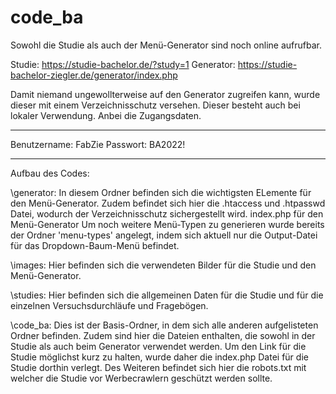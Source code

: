 # code_ba

Sowohl die Studie als auch der Menü-Generator sind noch online aufrufbar.

Studie:     https://studie-bachelor.de/?study=1
Generator:  https://studie-bachelor-ziegler.de/generator/index.php

Damit niemand ungewollterweise auf den Generator zugreifen kann, wurde dieser mit einem Verzeichnisschutz versehen. Dieser besteht auch bei lokaler Verwendung.
Anbei die Zugangsdaten.

*****************************
Benutzername:   FabZie
Passwort:       BA2022! 
****************************


 
Aufbau des Codes: 

\generator:     In diesem Ordner befinden sich die wichtigsten ELemente für den Menü-Generator. 
                Zudem befindet sich hier die .htaccess und .htpasswd Datei, wodurch der Verzeichnisschutz sichergestellt wird. 
                index.php für den Menü-Generator
                Um noch weitere Menü-Typen zu generieren wurde bereits der Ordner 'menu-types' angelegt, indem sich aktuell nur die Output-Datei für das Dropdown-Baum-Menü befindet. 

\images:        Hier befinden sich die verwendeten Bilder für die Studie und den Menü-Generator.

\studies:       Hier befinden sich die allgemeinen Daten für die Studie und für die einzelnen Versuchsdurchläufe und Fragebögen.

\code_ba:       Dies ist der Basis-Ordner, in dem sich alle anderen aufgelisteten Ordner befinden. Zudem sind hier die Dateien enthalten, 
                die sowohl in der Studie als auch beim Generator verwendet werden. 
                Um den Link für die Studie möglichst kurz zu halten, wurde daher die index.php Datei für die Studie dorthin verlegt.
                Des Weiteren befindet sich hier die robots.txt mit welcher die Studie vor Werbecrawlern geschützt werden sollte. 